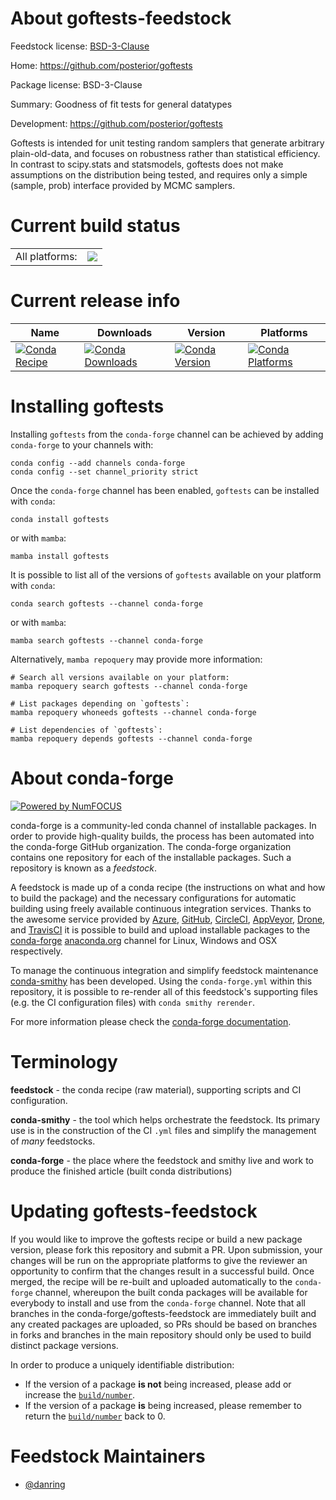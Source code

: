 About goftests-feedstock
========================

Feedstock license: [BSD-3-Clause](https://github.com/conda-forge/goftests-feedstock/blob/main/LICENSE.txt)

Home: https://github.com/posterior/goftests

Package license: BSD-3-Clause

Summary: Goodness of fit tests for general datatypes

Development: https://github.com/posterior/goftests

Goftests is intended for unit testing random samplers that generate
arbitrary plain-old-data, and focuses on robustness rather than
statistical efficiency. In contrast to scipy.stats and statsmodels,
goftests does not make assumptions on the distribution being
tested, and requires only a simple (sample, prob) interface
provided by MCMC samplers.


Current build status
====================


<table><tr><td>All platforms:</td>
    <td>
      <a href="https://dev.azure.com/conda-forge/feedstock-builds/_build/latest?definitionId=380&branchName=main">
        <img src="https://dev.azure.com/conda-forge/feedstock-builds/_apis/build/status/goftests-feedstock?branchName=main">
      </a>
    </td>
  </tr>
</table>

Current release info
====================

| Name | Downloads | Version | Platforms |
| --- | --- | --- | --- |
| [![Conda Recipe](https://img.shields.io/badge/recipe-goftests-green.svg)](https://anaconda.org/conda-forge/goftests) | [![Conda Downloads](https://img.shields.io/conda/dn/conda-forge/goftests.svg)](https://anaconda.org/conda-forge/goftests) | [![Conda Version](https://img.shields.io/conda/vn/conda-forge/goftests.svg)](https://anaconda.org/conda-forge/goftests) | [![Conda Platforms](https://img.shields.io/conda/pn/conda-forge/goftests.svg)](https://anaconda.org/conda-forge/goftests) |

Installing goftests
===================

Installing `goftests` from the `conda-forge` channel can be achieved by adding `conda-forge` to your channels with:

```
conda config --add channels conda-forge
conda config --set channel_priority strict
```

Once the `conda-forge` channel has been enabled, `goftests` can be installed with `conda`:

```
conda install goftests
```

or with `mamba`:

```
mamba install goftests
```

It is possible to list all of the versions of `goftests` available on your platform with `conda`:

```
conda search goftests --channel conda-forge
```

or with `mamba`:

```
mamba search goftests --channel conda-forge
```

Alternatively, `mamba repoquery` may provide more information:

```
# Search all versions available on your platform:
mamba repoquery search goftests --channel conda-forge

# List packages depending on `goftests`:
mamba repoquery whoneeds goftests --channel conda-forge

# List dependencies of `goftests`:
mamba repoquery depends goftests --channel conda-forge
```


About conda-forge
=================

[![Powered by
NumFOCUS](https://img.shields.io/badge/powered%20by-NumFOCUS-orange.svg?style=flat&colorA=E1523D&colorB=007D8A)](https://numfocus.org)

conda-forge is a community-led conda channel of installable packages.
In order to provide high-quality builds, the process has been automated into the
conda-forge GitHub organization. The conda-forge organization contains one repository
for each of the installable packages. Such a repository is known as a *feedstock*.

A feedstock is made up of a conda recipe (the instructions on what and how to build
the package) and the necessary configurations for automatic building using freely
available continuous integration services. Thanks to the awesome service provided by
[Azure](https://azure.microsoft.com/en-us/services/devops/), [GitHub](https://github.com/),
[CircleCI](https://circleci.com/), [AppVeyor](https://www.appveyor.com/),
[Drone](https://cloud.drone.io/welcome), and [TravisCI](https://travis-ci.com/)
it is possible to build and upload installable packages to the
[conda-forge](https://anaconda.org/conda-forge) [anaconda.org](https://anaconda.org/)
channel for Linux, Windows and OSX respectively.

To manage the continuous integration and simplify feedstock maintenance
[conda-smithy](https://github.com/conda-forge/conda-smithy) has been developed.
Using the ``conda-forge.yml`` within this repository, it is possible to re-render all of
this feedstock's supporting files (e.g. the CI configuration files) with ``conda smithy rerender``.

For more information please check the [conda-forge documentation](https://conda-forge.org/docs/).

Terminology
===========

**feedstock** - the conda recipe (raw material), supporting scripts and CI configuration.

**conda-smithy** - the tool which helps orchestrate the feedstock.
                   Its primary use is in the construction of the CI ``.yml`` files
                   and simplify the management of *many* feedstocks.

**conda-forge** - the place where the feedstock and smithy live and work to
                  produce the finished article (built conda distributions)


Updating goftests-feedstock
===========================

If you would like to improve the goftests recipe or build a new
package version, please fork this repository and submit a PR. Upon submission,
your changes will be run on the appropriate platforms to give the reviewer an
opportunity to confirm that the changes result in a successful build. Once
merged, the recipe will be re-built and uploaded automatically to the
`conda-forge` channel, whereupon the built conda packages will be available for
everybody to install and use from the `conda-forge` channel.
Note that all branches in the conda-forge/goftests-feedstock are
immediately built and any created packages are uploaded, so PRs should be based
on branches in forks and branches in the main repository should only be used to
build distinct package versions.

In order to produce a uniquely identifiable distribution:
 * If the version of a package **is not** being increased, please add or increase
   the [``build/number``](https://docs.conda.io/projects/conda-build/en/latest/resources/define-metadata.html#build-number-and-string).
 * If the version of a package **is** being increased, please remember to return
   the [``build/number``](https://docs.conda.io/projects/conda-build/en/latest/resources/define-metadata.html#build-number-and-string)
   back to 0.

Feedstock Maintainers
=====================

* [@danring](https://github.com/danring/)

